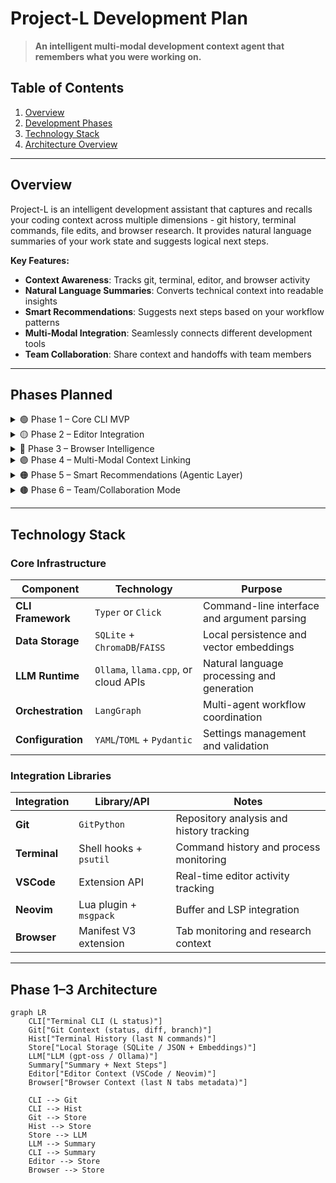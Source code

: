 
# Project-L Development Plan

> **An intelligent multi-modal development context agent that remembers what you were working on.**

## Table of Contents

1. [Overview](#overview)
2. [Development Phases](#phases-planned)
3. [Technology Stack](#technology-stack)
4. [Architecture Overview](#phase-13-architecture)
---

## Overview

Project-L is an intelligent development assistant that captures and recalls your coding context across multiple dimensions - git history, terminal commands, file edits, and browser research. It provides natural language summaries of your work state and suggests logical next steps.

**Key Features:**
- **Context Awareness**: Tracks git, terminal, editor, and browser activity
- **Natural Language Summaries**: Converts technical context into readable insights
- **Smart Recommendations**: Suggests next steps based on your workflow patterns
- **Multi-Modal Integration**: Seamlessly connects different development tools
- **Team Collaboration**: Share context and handoffs with team members

---

## Phases Planned

<details>
<summary>🟢 Phase 1 – Core CLI MVP</summary>

> **Goal:** I want a terminal command (`L status`) that recalls what I was last working on.

**Inputs:**
  - Git context → `git status`, `git diff --stat`, current branch.
  - Terminal history → last 10 commands (via `history`).

**Outputs:**
> *“I was working on branch `feature/async-batch`, editing `views.py`, last commit message: ‘added polling for progress bar’. I ran `pytest` and `docker-compose up`. Next step: integrate Celery task retries.”*

**Implementation:**
  - CLI built with `Typer` or `Click`
  - Storage: local SQLite / JSON for session memory
  - Processing: embeddings (`FAISS`/`Chroma`) to store recent activity
  - LLM (`gpt-oss` / `llama.cpp` / `Ollama`) to generate the summary + next steps

</details>

<details>
<summary>🟡 Phase 2 – Editor Integration</summary>

> **Goal:** Capture **what files and functions I’ve been editing** inside my IDE.

**Integration options:**
  - VSCode → use [VSCode Extension API](https://code.visualstudio.com/api) to log active file, cursor location, unsaved edits
  - Neovim/Vim → capture buffer activity via plugins

**Flow:**
> *“I spent 45 minutes editing `tasks/celery_worker.py`, last function touched: `process_sbom_import`.”*
> This gets linked with my terminal/git context.

**Output improvement:**
> When I type `L status` →
> *“I last edited `celery_worker.py`, ran `pytest tests/test_import.py`, and switched to Chrome tab `NVD Vulnerability Search`. I stopped before handling retries.”*

</details>

<details>
<summary>🔵 Phase 3 – Browser Intelligence</summary>

> **Goal:** Capture my research context (docs, GitHub issues, StackOverflow, Jira).

**Integration options:**
  - Browser extension (Chrome/Firefox) that logs last 5 active tabs + titles
  - Keep it lightweight → only store metadata, not full history

**Flow:**
> Example tabs: “NVD CVE-2025-12345”, “Django Celery best practices”, “DefectDojo GitHub Issues #5800”
> The agent summarizes this browsing context into actionable dev tasks

</details>

<details>
<summary>🟣 Phase 4 – Multi-Modal Context Linking</summary>

> **Goal:** Combine all signals into a single **“What was I doing?” report**

**Data Sources:**
  - Git (diffs, commits, branches)
  - Terminal (last N commands)
  - Editor (files & functions)
  - Browser (last tabs)

**LLM Orchestration:**
  - Use **LangGraph** to build a workflow:
    - Node 1: Collector agents (git, terminal, editor, browser)
    - Node 2: Aggregator → merges into structured JSON timeline
    - Node 3: LLM summarizer → outputs natural summary + recommended next steps

</details>

<details>
<summary>🟠 Phase 5 – Smart Recommendations (Agentic Layer)</summary>

> **Goal:** Project-L should not just summarize — it should **recommend my next steps**

**Examples:**
> *“You haven’t run `pytest` since editing `celery_worker.py`. Run tests now.”*
> *“You opened DefectDojo issue #5800 but haven’t updated your branch. Consider referencing the issue in your commit.”*

**Implementation:**
  - Add rule-based + LLM-based reasoning
  - Fine-tune prompts on my workflows (and later, team workflows)

</details>

<details>
<summary>🟤 Phase 6 – Team/Collaboration Mode</summary>

> **Goal:** Evolve Project-L from a personal agent → team productivity tool

**Features:**
  - Share my “What was I working on?” with teammates
  - GitHub/Jira integration: auto-link local context to open issues
  - Slack/Teams integration:
    > *“Yazat paused work on `async batch` at 5:30PM, pending task: implement retries.”*

</details>

---

## Technology Stack

### Core Infrastructure

| Component | Technology | Purpose |
|-----------|------------|---------|
| **CLI Framework** | `Typer` or `Click` | Command-line interface and argument parsing |
| **Data Storage** | `SQLite` + `ChromaDB`/`FAISS` | Local persistence and vector embeddings |
| **LLM Runtime** | `Ollama`, `llama.cpp`, or cloud APIs | Natural language processing and generation |
| **Orchestration** | `LangGraph` | Multi-agent workflow coordination |
| **Configuration** | `YAML`/`TOML` + `Pydantic` | Settings management and validation |

### Integration Libraries

| Integration | Library/API | Notes |
|-------------|-------------|--------|
| **Git** | `GitPython` | Repository analysis and history tracking |
| **Terminal** | Shell hooks + `psutil` | Command history and process monitoring |
| **VSCode** | Extension API | Real-time editor activity tracking |
| **Neovim** | Lua plugin + `msgpack` | Buffer and LSP integration |
| **Browser** | Manifest V3 extension | Tab monitoring and research context |

---

## Phase 1–3 Architecture

```mermaid
graph LR
    CLI["Terminal CLI (L status)"]
    Git["Git Context (status, diff, branch)"]
    Hist["Terminal History (last N commands)"]
    Store["Local Storage (SQLite / JSON + Embeddings)"]
    LLM["LLM (gpt-oss / Ollama)"]
    Summary["Summary + Next Steps"]
    Editor["Editor Context (VSCode / Neovim)"]
    Browser["Browser Context (last N tabs metadata)"]

    CLI --> Git
    CLI --> Hist
    Git --> Store
    Hist --> Store
    Store --> LLM
    LLM --> Summary
    CLI --> Summary
    Editor --> Store
    Browser --> Store
```
